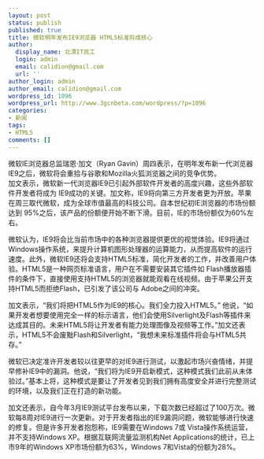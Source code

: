 ```yaml
---
layout: post
status: publish
published: true
title: 微软明年发布IE9浏览器 HTML5标准将成核心
author:
  display_name: 北漂IT民工
  login: admin
  email: calidion@gmail.com
  url: ''
author_login: admin
author_email: calidion@gmail.com
wordpress_id: 1096
wordpress_url: http://www.3gcnbeta.com/wordpress/?p=1096
categories:
- 新闻
tags:
- HTML5
comments: []
---
```

<p>微软IE浏览器总监瑞恩&middot;加文（Ryan Gavin）周四表示，在明年发布新一代浏览器IE9之后，微软将会重拾与谷歌和Mozilla火狐浏览器之间的竞争优势。<br />
加文表示，微软新一代浏览器IE9已引起外部软件开发者的高度兴趣，这些外部软件开发者将成为 IE9成功的关键。加文称，IE9将向第三方开发者更为开放。苹果在周三取代微软，成为全球市值最高的科技公司。自本世纪初IE浏览器的市场份额达到 95%之后，该产品的份额便开始不断下滑。目前，IE的市场份额仅为60%左右。</p>
<p>微软认为，IE9将会比当前市场中的各种浏览器提供更优的视觉体验。IE9将通过Windows操作系统，来提升计算机图形处理器的运算能力，从而提高软件的运行速度。此外，微软IE9还将会支持HTML5标准，简化开发者的工作，并改善用户体验。HTML5是一种网页标准语言，用户在不需要安装其它插件如 Flash播放器插件的条件下，直接使用支持HTML5的浏览器就能观看在线视频。由于苹果公开支持HTML5而拒绝Flash，已引发了该公司与 Adobe之间的冲突。</p>
<p>加文表示，&ldquo;我们将把HTML5作为IE9的核心。我们全力投入HTML5。&rdquo; 他说，&ldquo;如果开发者想要使用完全一样的标示语言，他们会使用Silverlight及Flash等插件来达成其目的。未来HTML5将让开发者有能力处理图像及视频等工作。&rdquo;加文还表示，HTML5不会废黜Flash和Silverlight，&ldquo;我想未来标准插件将会与HTML5共存。&rdquo;</p>
<p>微软已决定准许开发者较以往更早的对IE9进行测试，以激起市场兴奋情绪，并提早修补IE9中的漏洞。他说，&ldquo;我们将为IE9开启新模式，这种模式我们此前从未体验过。&rdquo;基本上将，这种模式是要让了开发者见到我们拥有高度安全并进行完整测试的环境，以及我们正在打造的新功能。</p>
<p>加文还表示，自今年3月IE9测试平台发布以来，下载次数已经超过了100万次。微软每8周对IE9进行一次更新。对于开发者指出的IE9漏洞问题，微软能够进行快速的修复。但是许多开发者抱怨称，IE9需要在Windows 7或 Vista操作系统运营，并不支持Windows XP。根据互联网流量监测机构Net Applications的统计，已上市9年的Windows XP市场份额为63%，Windows 7和Vista的份额为28%。</p>

